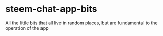 # steem-chat-app-bits
All the little bits that all live in random places, but are fundamental to the operation of the app
